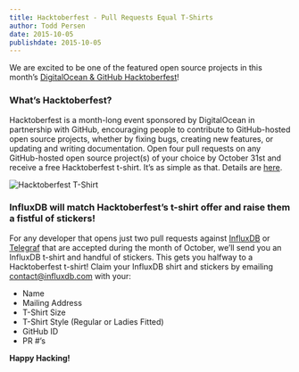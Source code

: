 ```yaml
---
title: Hacktoberfest - Pull Requests Equal T-Shirts
author: Todd Persen
date: 2015-10-05
publishdate: 2015-10-05
---
```


We are excited to be one of the featured open source projects in this month’s [DigitalOcean & GitHub Hacktoberfest](https://hacktoberfest.digitalocean.com/)!

### What’s Hacktoberfest?

Hacktoberfest is a month-long event sponsored by DigitalOcean in partnership with GitHub, encouraging people to contribute to GitHub-hosted open source projects, whether by fixing bugs, creating new features, or updating and writing documentation. Open four pull requests on any GitHub-hosted open source project(s) of your choice by October 31st and receive a free Hacktoberfest t-shirt. It’s as simple as that. Details are [here](https://hacktoberfest.digitalocean.com/).

![Hacktoberfest T-Shirt](/img/blog/hacktoberfest-tshirt.png)

### InfluxDB will match Hacktoberfest’s t-shirt offer and raise them a fistful of stickers!

For any developer that opens just two pull requests against [InfluxDB](https://github.com/influxdb/influxdb) or [Telegraf](https://github.com/influxdb/telegraf) that are accepted during the month of October, we’ll send you an InfluxDB t-shirt and handful of stickers. This gets you halfway to a Hacktoberfest t-shirt! Claim your InfluxDB shirt and stickers by emailing contact@influxdb.com with your:

* Name
* Mailing Address
* T-Shirt Size
* T-Shirt Style (Regular or Ladies Fitted)
* GitHub ID
* PR #’s

**Happy Hacking!**
